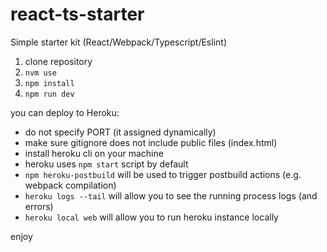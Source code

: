# react-ts-starter
Simple starter kit (React/Webpack/Typescript/Eslint)

1. clone repository
2. `nvm use`
3. `npm install`
4. `npm run dev`

you can deploy to Heroku:
- do not specify PORT (it assigned dynamically)
- make sure gitignore does not include public files (index.html)
- install heroku cli on your machine
- heroku uses `npm start` script by default
- `npm heroku-postbuild` will be used to trigger postbuild actions (e.g. webpack compilation)
- `heroku logs --tail` will allow you to see the running process logs (and errors)
- `heroku local web` will allow you to run heroku instance locally

enjoy